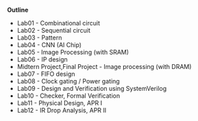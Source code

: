 **Outline**<br>
* Lab01 - Combinational circuit<br>
* Lab02 - Sequential circuit<br>
* Lab03 - Pattern<br>
* Lab04 - CNN (AI Chip)<br>
* Lab05 - Image Processing (with SRAM)<br>
* Lab06 - IP design<br>
* Midtern Project,Final Project - Image processing (with DRAM)<br>
* Lab07 - FIFO design<br>
* Lab08 - Clock gating / Power gating<br>
* Lab09 - Design and Verification using SystemVerilog<br>
* Lab10 - Checker, Formal Verification<br>
* Lab11 - Physical Design, APR I<br>
* Lab12 - IR Drop Analysis, APR II<br>

